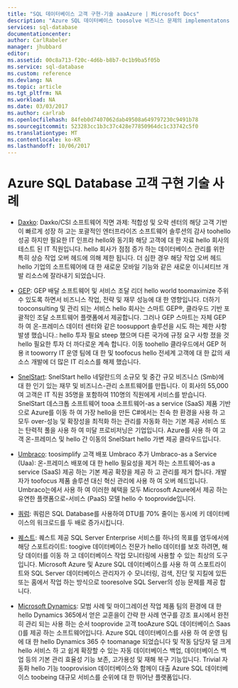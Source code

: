 ```yaml
---
title: "SQL 데이터베이스 고객 구현-기술 aaaAzure | Microsoft Docs"
description: "Azure SQL 데이터베이스 toosolve 비즈니스 문제의 implementatons 고객에 대 한 기술 세부 정보에 알아봅니다"
services: sql-database
documentationcenter: 
author: CarlRabeler
manager: jhubbard
editor: 
ms.assetid: 00c8a713-f20c-4d6b-b8b7-0c1b9ba5f05b
ms.service: sql-database
ms.custom: reference
ms.devlang: NA
ms.topic: article
ms.tgt_pltfrm: NA
ms.workload: NA
ms.date: 03/03/2017
ms.author: carlrab
ms.openlocfilehash: 84feb0d7407062dab49508a649797230c9491b78
ms.sourcegitcommit: 523283cc1b3c37c428e77850964dc1c33742c5f0
ms.translationtype: MT
ms.contentlocale: ko-KR
ms.lasthandoff: 10/06/2017
---
```

# <a name="azure-sql-database-customer-implementation-technical-studies"></a>Azure SQL Database 고객 구현 기술 사례

- [Daxko](sql-database-implementation-daxko.md): Daxko/CSI 소프트웨어 직면 과제: 적합성 및 오락 센터의 해당 고객 기반이 빠르게 성장 하 고는 포괄적인 엔터프라이즈 소프트웨어 솔루션의 감사 toohello 성공 하지만 필요한 IT 인프라 hello와 동기화 해당 고객에 대 한 자료 hello 회사의 테스트 된 IT 직원입니다. hello 회사가 점점 증가 하는 데이터베이스 관리를 위한 특히 상승 작업 오버 헤드에 의해 제한 됩니다. 더 심한 경우 해당 작업 오버 헤드 hello 기업의 소프트웨어에 대 한 새로운 모바일 기능와 같은 새로운 이니셔티브 개발 리소스에 잘라내기 되었습니다.

- [GEP](sql-database-implementation-gep.md): GEP 배달 소프트웨어 및 서비스 조달 리더 hello world toomaximize 주위 수 있도록 하면서 비즈니스 작업, 전략 및 재무 성능에 대 한 영향입니다. 더하기 tooconsulting 및 관리 되는 서비스 hello 회사는 스마트 GEP®, 클라우드 기반 포괄적인 조달 소프트웨어 플랫폼에서 제공합니다. 그러나 GEP 스마트는 자체 GEP 하 여 온-프레미스 데이터 센터와 같은 toosupport 솔루션을 시도 하는 제한 사항 발생 했습니다.: hello 투자 필요 steep 했으며 다른 국가에 규정 요구 사항 졌을 것 hello 필요한 투자 더 까다로운 계속 합니다. 이동 toohello 클라우드에서 GEP 허용 it tooworry IT 운영 팀에 대 한 및 toofocus hello 전세계 고객에 대 한 값의 새 소스 개발에 더 많은 IT 리소스를 해제 했습니다.

- [SnelStart](sql-database-implementation-snelstart.md): SnelStart hello 네덜란드의 소규모 및 중간 규모 비즈니스 (Smb)에 대 한 인기 있는 재무 및 비즈니스-관리 소프트웨어를 만듭니다. 이 회사의 55,000여 고객은 IT 직원 35명을 포함하여 110명의 직원에게 서비스를 받습니다. SnelStart 데스크톱 소프트웨어 tooa 소프트웨어-as a service (SaaS) 제품 기반으로 Azure를 이동 하 여 가장 hello을 만든 C#에서는 친숙 한 환경을 사용 하 고 모두 over-성능 및 확장성을 최적화 하는 관리를 자동화 하는 기본 제공 서비스 또는 탄력적 풀을 사용 하 여 미달 프로비저닝은 기업입니다. Azure를 사용 하 여 고객 온-프레미스 및 hello 간 이동의 SnelStart hello 가변 제공 클라우드입니다.

- [Umbraco](sql-database-implementation-umbraco.md): toosimplify 고객 배포 Umbraco 추가 Umbraco-as a Service (Uaa): 온-프레미스 배포에 대 한 hello 필요성을 제거 하는 소프트웨어-as a service (SaaS) 제공 하는 기본 제공 확장을 제공 하 고 관리를 제거 합니다. 개발자가 toofocus 제품 솔루션 대신 혁신 관리에 사용 하 여 오버 헤드입니다. Umbraco는에서 사용 하 여 이러한 혜택을 모두 Microsoft Azure에서 제공 하는 유연한 플랫폼으로-서비스 (PaaS) 모델 hello 수 tooprovide입니다.

- [쿼럼](https://customers.microsoft.com/story/quorum-doubles-key-databases-workload-while-lowering-dtu-with-sql-database): 쿼럼은 SQL Database를 사용하여 DTU를 70% 줄이는 동시에 키 데이터베이스의 워크로드를 두 배로 증가시킵니다.

- [퀘스트](https://customers.microsoft.com/en-US/story/quest): 퀘스트 제공 SQL Server Enterprise 서비스를 하나의 목표를 염두에서에 해당 스포트라이트: toogive 데이터베이스 전문가 hello 데이터를 보호 하려면, 해당 데이터를 이동 하 고 데이터베이스 작업 모니터링에 사용할 수 있는 최상의 도구입니다. Microsoft Azure 및 Azure SQL 데이터베이스를 사용 하 여 스포트라이트와 SQL Server 데이터베이스 관리자가 수 모니터링, 검색, 진단 및 지킬에 있든 또는 홈에서 작업 하는 방식으로 tooresolve SQL Server의 성능 문제를 제공 합니다.

- [Microsoft Dynamics](https://customers.microsoft.com/story/dynamics365operationsproductteam): 모범 사례 및 마이그레이션 작업 제품 팀의 환경에 대 한 hello Dynamics 365에서 얻은 교훈을이 간략 한 사례 연구를 강조 표시에서 완전히 관리 되는 사용 하는 순서 tooprovide 고객 tooAzure SQL 데이터베이스 Saas ()를 제공 하는 소프트웨어입니다. Azure SQL 데이터베이스를 사용 하 여 운영 팀에 대 한 hello Dynamics 365 수 toomanage 되었습니다 및 작동 담당자 덜 크게 hello 서비스 하 고 쉽게 확장할 수 있는 자동 데이터베이스 백업, 데이터베이스 백업 등의 기본 관리 효율성 기능 보존, 고가용성 및 재해 복구 기능입니다. Trivial 자동화 hello 기능 tooprovision 데이터베이스와 함께이 대출 Azure SQL 데이터베이스 toobeing 대규모 서비스를 순위에 대 한 뛰어난 플랫폼입니다.
